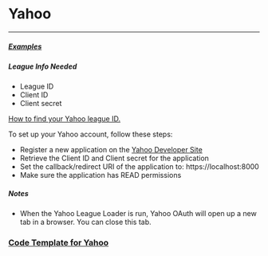 # Yahoo

___

##### [Examples](https://github.com/joeyagreco/leeger/blob/main/example/league_loader/yahooLeagueLoaderExample.py)

##### League Info Needed

- League ID
- Client ID
- Client secret

[How to find your Yahoo league ID.](https://help.yahoo.com/kb/fantasy-football/find-league-group-number-sln8238.html)

To set up your Yahoo account, follow these steps:

- Register a new application on the [Yahoo Developer Site](https://developer.yahoo.com/apps/)
- Retrieve the Client ID and Client secret for the application
- Set the callback/redirect URI of the application to: https://localhost:8000
- Make sure the application has READ permissions

##### Notes

- When the Yahoo League Loader is run, Yahoo OAuth will open up a new tab in a browser. You can close this tab.

### [Code Template for Yahoo](https://github.com/joeyagreco/leeger/blob/main/example/league_loader/yahooLeagueLoaderExample.py)

